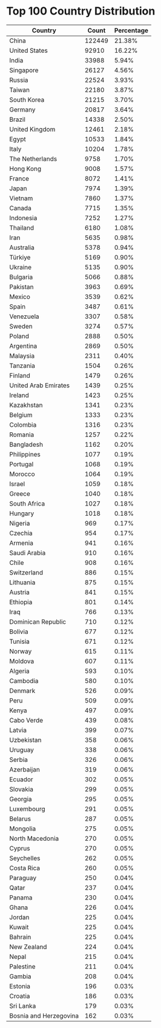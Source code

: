 # Top 100 Country Distribution
| Country | Count | Percentage |
|----|----|----|
| China | 122449 | 21.38% |
| United States | 92910 | 16.22% |
| India | 33988 | 5.94% |
| Singapore | 26127 | 4.56% |
| Russia | 22524 | 3.93% |
| Taiwan | 22180 | 3.87% |
| South Korea | 21215 | 3.70% |
| Germany | 20817 | 3.64% |
| Brazil | 14338 | 2.50% |
| United Kingdom | 12461 | 2.18% |
| Egypt | 10533 | 1.84% |
| Italy | 10204 | 1.78% |
| The Netherlands | 9758 | 1.70% |
| Hong Kong | 9008 | 1.57% |
| France | 8072 | 1.41% |
| Japan | 7974 | 1.39% |
| Vietnam | 7860 | 1.37% |
| Canada | 7715 | 1.35% |
| Indonesia | 7252 | 1.27% |
| Thailand | 6180 | 1.08% |
| Iran | 5635 | 0.98% |
| Australia | 5378 | 0.94% |
| Türkiye | 5169 | 0.90% |
| Ukraine | 5135 | 0.90% |
| Bulgaria | 5066 | 0.88% |
| Pakistan | 3963 | 0.69% |
| Mexico | 3539 | 0.62% |
| Spain | 3487 | 0.61% |
| Venezuela | 3307 | 0.58% |
| Sweden | 3274 | 0.57% |
| Poland | 2888 | 0.50% |
| Argentina | 2869 | 0.50% |
| Malaysia | 2311 | 0.40% |
| Tanzania | 1504 | 0.26% |
| Finland | 1479 | 0.26% |
| United Arab Emirates | 1439 | 0.25% |
| Ireland | 1423 | 0.25% |
| Kazakhstan | 1341 | 0.23% |
| Belgium | 1333 | 0.23% |
| Colombia | 1316 | 0.23% |
| Romania | 1257 | 0.22% |
| Bangladesh | 1162 | 0.20% |
| Philippines | 1077 | 0.19% |
| Portugal | 1068 | 0.19% |
| Morocco | 1064 | 0.19% |
| Israel | 1059 | 0.18% |
| Greece | 1040 | 0.18% |
| South Africa | 1027 | 0.18% |
| Hungary | 1018 | 0.18% |
| Nigeria | 969 | 0.17% |
| Czechia | 954 | 0.17% |
| Armenia | 941 | 0.16% |
| Saudi Arabia | 910 | 0.16% |
| Chile | 908 | 0.16% |
| Switzerland | 886 | 0.15% |
| Lithuania | 875 | 0.15% |
| Austria | 841 | 0.15% |
| Ethiopia | 801 | 0.14% |
| Iraq | 766 | 0.13% |
| Dominican Republic | 710 | 0.12% |
| Bolivia | 677 | 0.12% |
| Tunisia | 671 | 0.12% |
| Norway | 615 | 0.11% |
| Moldova | 607 | 0.11% |
| Algeria | 593 | 0.10% |
| Cambodia | 580 | 0.10% |
| Denmark | 526 | 0.09% |
| Peru | 509 | 0.09% |
| Kenya | 497 | 0.09% |
| Cabo Verde | 439 | 0.08% |
| Latvia | 399 | 0.07% |
| Uzbekistan | 358 | 0.06% |
| Uruguay | 338 | 0.06% |
| Serbia | 326 | 0.06% |
| Azerbaijan | 319 | 0.06% |
| Ecuador | 302 | 0.05% |
| Slovakia | 299 | 0.05% |
| Georgia | 295 | 0.05% |
| Luxembourg | 291 | 0.05% |
| Belarus | 287 | 0.05% |
| Mongolia | 275 | 0.05% |
| North Macedonia | 270 | 0.05% |
| Cyprus | 270 | 0.05% |
| Seychelles | 262 | 0.05% |
| Costa Rica | 260 | 0.05% |
| Paraguay | 250 | 0.04% |
| Qatar | 237 | 0.04% |
| Panama | 230 | 0.04% |
| Ghana | 226 | 0.04% |
| Jordan | 225 | 0.04% |
| Kuwait | 225 | 0.04% |
| Bahrain | 225 | 0.04% |
| New Zealand | 224 | 0.04% |
| Nepal | 215 | 0.04% |
| Palestine | 211 | 0.04% |
| Gambia | 208 | 0.04% |
| Estonia | 196 | 0.03% |
| Croatia | 186 | 0.03% |
| Sri Lanka | 179 | 0.03% |
| Bosnia and Herzegovina | 162 | 0.03% |
